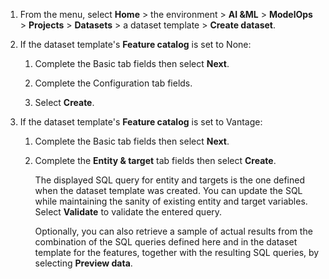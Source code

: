 1.  From the menu, select **Home** > the environment > **AI &ML** > **ModelOps** > **Projects** > **Datasets** > a dataset template > **Create dataset**.


1.  If the dataset template's **Feature catalog** is set to None:

    1.  Complete the Basic tab fields then select **Next**.


    1.  Complete the Configuration tab fields.


    1.  Select **Create**.


1.  If the dataset template's **Feature catalog** is set to Vantage:

    1.  Complete the Basic tab fields then select **Next**.


    1.  Complete the **Entity & target** tab fields then select **Create**.

        The displayed SQL query for entity and targets is the one defined when the dataset template was created. You can update the SQL while maintaining the sanity of existing entity and target variables. Select **Validate** to validate the entered query.

        Optionally, you can also retrieve a sample of actual results from the combination of the SQL queries defined here and in the dataset template for the features, together with the resulting SQL queries, by selecting **Preview data**.


